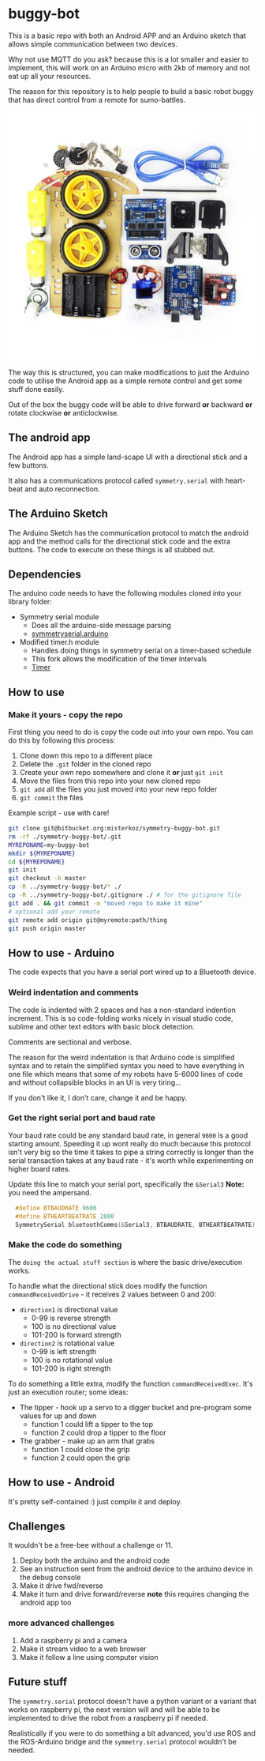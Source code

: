# buggy-bot

This is a basic repo with both an Android APP and an Arduino sketch that allows simple communication between two devices.

Why not use MQTT do you ask? because this is a lot smaller and easier to implement, this will work on an Arduino micro with 2kb of memory and not eat up all your resources.

The reason for this repository is to help people to build a basic robot buggy that has direct control from a remote for sumo-battles.

![gfx/buggy-kit.jpg](gfx/buggy-kit.jpg)

The way this is structured, you can make modifications to just the Arduino code to utilise the Android app as a simple remote control and get some stuff done easily.

Out of the box the buggy code will be able to drive forward **or** backward **or** rotate clockwise **or** anticlockwise.

## The android app

The Android app has a simple land-scape UI with a directional stick and a few buttons.

It also has a communications protocol called `symmetry.serial` with heart-beat and auto reconnection.

## The Arduino Sketch

The Arduino Sketch has the communication protocol to match the android app and the method calls for the directional stick code and the extra buttons. The code to execute on these things is all stubbed out.

## Dependencies

The arduino code needs to have the following modules cloned into your library folder:

* Symmetry serial module
  * Does all the arduino-side message parsing
  * [symmetryserial.arduino](https://github.com/mrkoz/symmetryserial.arduino)
* Modified timer.h module
  * Handles doing things in symmetry serial on a timer-based schedule
  * This fork allows the modification of the timer intervals
  * [Timer](https://github.com/mrkoz/Timer)

## How to use

### Make it yours - copy the repo

First thing you need to do is copy the code out into your own repo. You can do this by following this process:

1. Clone down this repo to a different place
2. Delete the `.git` folder in the cloned repo
3. Create your own repo somewhere and clone it **or** just `git init`
4. Move the files from this repo into your new cloned repo
5. `git add` all the files you just moved into your new repo folder
6. `git commit` the files

Example script - use with care!

```bash
git clone git@bitbucket.org:misterkoz/symmetry-buggy-bot.git
rm -rf ./symmetry-buggy-bot/.git
MYREPONAME=my-buggy-bot
mkdir ${MYREPONAME}
cd ${MYREPONAME}
git init
git checkout -b master
cp -R ../symmetry-buggy-bot/* ./
cp -R ../symmetry-buggy-bot/.gitignore ./ # for the gitignore file
git add . && git commit -m "moved repo to make it mine"
# optional add your remote
git remote add origin git@myremote:path/thing
git push origin master
```

## How to use - Arduino

The code expects that you have a serial port wired up to a Bluetooth device.

### Weird indentation and comments

The code is indented with 2 spaces and has a non-standard indention increment. This is so code-folding works nicely in visual studio code, sublime and other text editors with basic block detection.

Comments are sectional and verbose.

The reason for the weird indentation is that Arduino code is simplified syntax and to retain the simplified syntax you need to have everything in one file which means that some of my robots have 5-6000 lines of code and without collapsible blocks in an UI is very tiring...

If you don't like it, I don't care, change it and be happy.

### Get the right serial port and baud rate

Your baud rate could be any standard baud rate, in general `9600` is a good starting amount. Speeding it up wont really do much because this protocol isn't very big so the time it takes to pipe a string correctly is longer than the serial transaction takes at any baud rate - it's worth while experimenting on higher board rates.

Update this line to match your serial port, specifically the `&Serial3` **Note:** you need the ampersand.

```C++
  #define BTBAUDRATE 9600
  #define BTHEARTBEATRATE 2000
  SymmetrySerial bluetoothComms(&Serial3, BTBAUDRATE, BTHEARTBEATRATE);
```

### Make the code do something

The `doing the actual stuff section` is where the basic drive/execution works.

To handle what the directional stick does modify the function `commandReceivedDrive` - it receives 2 values between 0 and 200:

* `direction1` is directional value
  * 0-99 is reverse strength
  * 100 is no directional value
  * 101-200 is forward strength
* `direction2` is rotational value
  * 0-99 is left strength
  * 100 is no rotational value
  * 101-200 is right strength

To do something a little extra, modify the function `commandReceivedExec`. It's just an execution router; some ideas:

* The tipper - hook up a servo to a digger bucket and pre-program some values for up and down
  * function 1 could lift a tipper to the top
  * function 2 could drop a tipper to the floor
* The grabber - make up an arm that grabs
  * function 1 could close the grip
  * function 2 could open the grip

## How to use - Android

It's pretty self-contained :) just compile it and deploy.

## Challenges

It wouldn't be a free-bee without a challenge or 11.

1. Deploy both the arduino and the android code
2. See an instruction sent from the android device to the arduino device in the debug console
3. Make it drive fwd/reverse
4. Make it turn and drive forward/reverse **note** this requires changing the android app too

### more advanced challenges

1. Add a raspberry pi and a camera
2. Make it stream video to a web browser
3. Make it follow a line using computer vision

## Future stuff

The `symmetry.serial` protocol doesn't have a python variant or a variant that works on raspberry pi, the next version will and will be able to be implemented to drive the robot from a raspberry pi if needed.

Realistically if you were to do something a bit advanced, you'd use ROS and the ROS-Arduino bridge and the `symmetry.serial` protocol wouldn't be needed.
